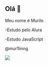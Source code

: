## Olá 👋

Meu nome é Murilo

-Estudo pelo Alura

-Estudo JavaScript

@mur1linng

![](https://tenor.com/9FN8.gif)
